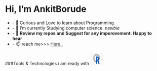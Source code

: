 <h1>Hi, <b>I’m AnkitBorude</b></h1>
<ul>
    <li>- 👀  Curious and Love to learn about Programming.</li>
    <li>- 🌱 I’m currently Studying computer science. <i>newbie</i></li>
    <li>- 💞️ <b>Review my repos and Suggest for any imporovement. Happy to hear</b> </li>
    <li>- 📫  reach me>>> <a href=ankitborude250@gmail.com>Here..</a></li>
</ul>
###Tools & Technologies i am ready with
<img src="https://github.com/AnkitBorude/AnkitBorude/blob/main/R%20language.jpg?raw=true" width="40px" height="40px" alt="R">
<!---
AnkitBorude/AnkitBorude is a ✨ special ✨ repository because its `README.md` (this file) appears on your GitHub profile.
You can click the Preview link to take a look at your changes.
--->
